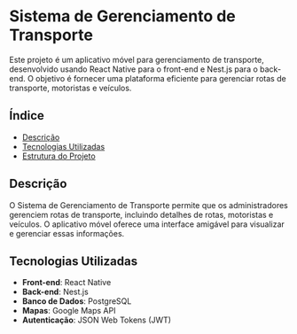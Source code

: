 # Sistema de Gerenciamento de Transporte

Este projeto é um aplicativo móvel para gerenciamento de transporte, desenvolvido usando React Native para o front-end e Nest.js para o back-end. O objetivo é fornecer uma plataforma eficiente para gerenciar rotas de transporte, motoristas e veículos.

## Índice
- [Descrição](#descrição)
- [Tecnologias Utilizadas](#tecnologias-utilizadas)
- [Estrutura do Projeto](#estrutura-do-projeto)

## Descrição
O Sistema de Gerenciamento de Transporte permite que os administradores gerenciem rotas de transporte, incluindo detalhes de rotas, motoristas e veículos. O aplicativo móvel oferece uma interface amigável para visualizar e gerenciar essas informações.

## Tecnologias Utilizadas
- **Front-end**: React Native
- **Back-end**: Nest.js
- **Banco de Dados**: PostgreSQL
- **Mapas**: Google Maps API
- **Autenticação**: JSON Web Tokens (JWT)

